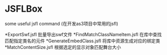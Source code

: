 JSFLBox
=======

some useful jsfl command (在开发as3项目中常用的jsfl)


*ExportSwf.jsfl						批量导出swf文件
*FindMatchClassNameItem.jsfl		在库中查找匹配指定类名的元件
*GenerateEmbedClass.jsfl			将库中资源生成对应的绑定类	
*MatchContentSize.jsfl				根据选定的显示对象匹配舞台大小	
